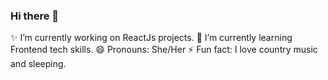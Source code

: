 ### Hi there 👋

<!--
**Winnie8596/Winnie8596** is a ✨ _special_ ✨ repository because its `README.md` (this file) appears on your GitHub profile.

Here are some ideas to get you started:
-->

:sparkles: I’m currently working on ReactJs projects.
🌱 I’m currently learning Frontend tech skills.
😄 Pronouns: She/Her
⚡ Fun fact: I love country music and sleeping.

